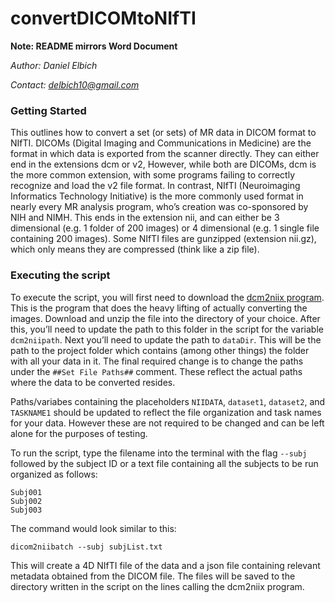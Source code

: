 # convertDICOMtoNIfTI 
**Note: README mirrors Word Document**

*Author: Daniel Elbich*

*Contact: delbich10@gmail.com*

### Getting Started

This outlines how to convert a set (or sets) of MR data in DICOM format to NIfTI. DICOMs (Digital Imaging and Communications in Medicine) are the format in which data is exported from the scanner directly. They can either end in the extensions dcm or v2, However, while both are DICOMs, dcm is the more common extension, with some programs failing to correctly recognize and load the v2 file format. In contrast, NIfTI (Neuroimaging Informatics Technology Initiative) is the more commonly used format in nearly every MR analysis program, who’s creation was co-sponsored by NIH and NIMH. This ends in the extension nii, and can either be 3 dimensional (e.g. 1 folder of 200 images) or 4 dimensional (e.g. 1 single file containing 200 images). Some NIfTI files are gunzipped (extension nii.gz), which only means they are compressed (think like a zip file).

### Executing the script

To execute the script, you will first need to download the [dcm2niix program](https://github.com/rordenlab/dcm2niix). This is the program that does the heavy lifting of actually converting the images. Download and unzip the file into the directory of your choice. After this, you’ll need to update the path to this folder in the script for the variable ```dcm2niipath```. Next you’ll need to update the path to ```dataDir```. This will be the path to the project folder which contains (among other things) the folder with all your data in it. The final required change is to change the paths under the ```##Set File Paths##``` comment. These reflect the actual paths where the data to be converted resides. 

Paths/variabes containing the placeholders ```NIIDATA```, ```dataset1```, ```dataset2```, and ```TASKNAME1``` should be updated to reflect the file organization and task names for your data. However these are not required to be changed and can be left alone for the purposes of testing. 

To run the script, type the filename into the terminal with the flag ```--subj``` followed by the subject ID or a text file containing all the subjects to be run organized as follows:

```
Subj001
Subj002
Subj003
```

The command would look similar to this:

```dicom2niibatch --subj subjList.txt```

This will create a 4D NIfTI file of the data and a json file containing relevant metadata obtained from the DICOM file. The files will be saved to the directory written in the script on the lines calling the dcm2niix program.
